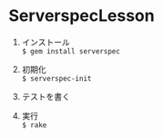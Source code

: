 # ServerspecLesson

1. インストール  
`$ gem install serverspec`

2. 初期化  
`$ serverspec-init`

3. テストを書く

4. 実行  
`$ rake`
